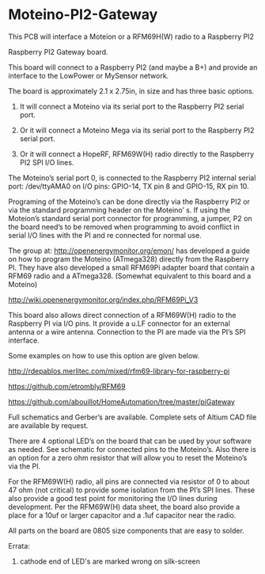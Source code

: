 # Moteino-PI2-Gateway
This PCB will interface a Moteion or a RFM69H(W) radio to a Raspberry PI2

Raspberry PI2 Gateway board.

This board will connect to a Raspberry PI2 (and maybe a B+) and provide an interface to the LowPower or MySensor network.

The board is approximately 2.1 x 2.75in, in size and has three basic options.

1)	It will connect a Moteino via its serial port to the Raspberry PI2 serial port.

2)	Or it will connect a Moteino Mega via its serial port to the Raspberry PI2 serial port.

3)	Or it will connect a HopeRF, RFM69W(H) radio directly to the Raspberry PI2 SPI I/O lines.

The Moteino’s serial port 0, is connected to the Raspberry PI2 internal serial port: /dev/ttyAMA0 on I/O pins: GPIO-14, TX pin 8 and GPIO-15, RX pin 10. 

Programing of the Moteino’s can be done directly via the Raspberry PI2 or via the standard programming header on the Moteino’ s. If using the Moteion’s standard serial port connector for programming, a jumper, P2 on the board need’s to be removed when programming to avoid conflict in serial I/O lines with the PI and re connected for normal use.

The group at: http://openenergymonitor.org/emon/ has developed a guide on how to program the Moteino (ATmega328) directly from the Raspberry PI. They have also developed a small RFM69Pi adapter board that contain a RFM69 radio and a ATmega328. (Somewhat equivalent to this board and a Moteino)

http://wiki.openenergymonitor.org/index.php/RFM69Pi_V3

This board also allows direct connection of a RFM69W(H) radio to the Raspberry PI via I/O pins. It provide a u.LF connector for an external antenna or a wire antenna. Connection to the PI are made via the PI’s SPI interface.

Some examples on how to use this option are given below.

http://rdepablos.merlitec.com/mixed/rfm69-library-for-raspberry-pi

https://github.com/etrombly/RFM69

https://github.com/abouillot/HomeAutomation/tree/master/piGateway

Full schematics and Gerber’s are available. Complete sets of Altium CAD file are available by request.

There are 4 optional LED’s on the board that can be used by your software as needed. See schematic for connected pins to the Moteino’s. Also there is an option for a zero ohm resistor that will allow you to reset the Moteino’s via the PI.

For the RFM69W(H) radio, all pins are connected via resistor of 0 to about 47 ohm (not critical) to provide some isolation from the PI’s SPI lines. These also provide a good test point for monitoring the I/O lines during development. Per the RFM69W(H)  data sheet, the board also provide a place for a 10uf or larger capacitor and a .1uf capacitor near the radio.

All parts on the board are 0805 size components that are easy to solder.

Errata:

1) cathode end of LED's are marked wrong on silk-screen



